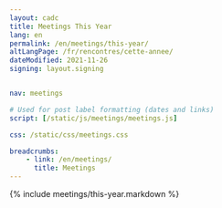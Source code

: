 ```yaml
---
layout: cadc
title: Meetings This Year
lang: en
permalink: /en/meetings/this-year/
altLangPage: /fr/rencontres/cette-annee/
dateModified: 2021-11-26
signing: layout.signing


nav: meetings

# Used for post label formatting (dates and links)
script: [/static/js/meetings/meetings.js]

css: /static/css/meetings.css

breadcrumbs:
    - link: /en/meetings/
      title: Meetings
---
```


{% include meetings/this-year.markdown %}
